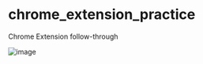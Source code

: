 # chrome_extension_practice
Chrome Extension follow-through

![image](https://user-images.githubusercontent.com/10539949/153736153-6fc81162-5d25-4d50-be50-2b1057db57d7.png)

